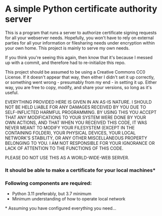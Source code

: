 # A simple Python certificate authority server

This is a program that runs a server to authorize certificate signing requests
for all your webserver needs. Hopefully, you won't have to rely on external
parties for all your information or filesharing needs under encryption within
your own home. This project is mainly to serve my own needs.

If you think you're seeing this again, then know that it's because I messed up
with a commit, and therefore had to re-initialize this repo.

This project should be assumed to be using a Creative Commons CC0 License.
If it doesn't appear that way, then either I didn't set it up correctly,
or something went wrong - presumably from my end - in setting it up.
Either way, you are free to copy, modify, and share your versions, so long
as it's useful.

EVERYTHING PROVIDED HERE IS GIVEN IN AN AS-IS NATURE. I SHOULD NOT BE HELD
LIABLE FOR ANY DAMAGES RECEIVED BY YOU DUE TO SELF-INFLICTED HARMFUL
PROGRAMMING. BY USING THIS YOU ACCEPT THAT ANY MODIFICATIONS TO YOUR SYSTEM
WERE DONE BY YOUR OWN ACTIONS, AND THAT WHEN YOU RECEIVED THIS CODE, IT WAS
NEVER MEANT TO MODIFY YOUR FILESYSTEM (EXCEPT IN THE CONTAINING FOLDER),
YOUR PHYSICAL DEVICES, YOUR LOCAL NETWORK'S STABILITY, OR ANY OTHER MISCELLANEOUS
PROPERTY BELONGING TO YOU. I AM NOT RESPONSIBLE FOR YOUR IGNORANCE OR LACK OF
ATTENTION TO THE FUNCTIONS OF THIS CODE.

PLEASE DO NOT USE THIS AS A WORLD-WIDE-WEB SERVER.

### It should be able to make a certificate for your local machines*

### Following components are required:
- Python 3.11 preferably, but 3.7 minimum
- Minimum understanding of how to operate local network

\* Assuming you have configured everything you need...
